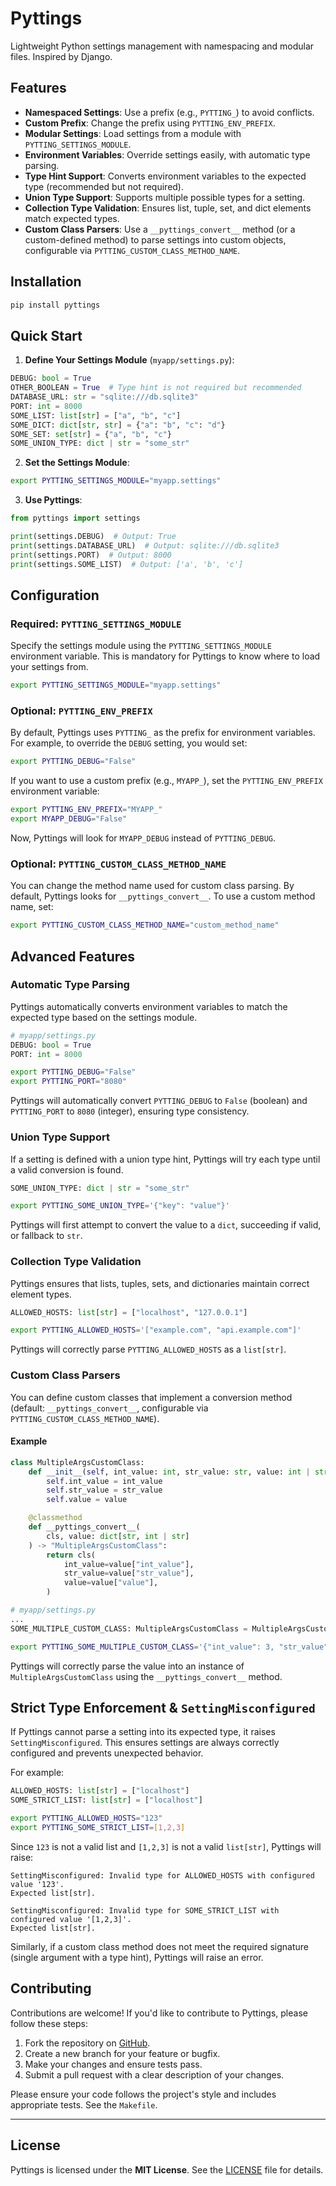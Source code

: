 # Pyttings

Lightweight Python settings management with namespacing and modular files. Inspired by Django.

## Features

- **Namespaced Settings**: Use a prefix (e.g., `PYTTING_`) to avoid conflicts.
- **Custom Prefix**: Change the prefix using `PYTTING_ENV_PREFIX`.
- **Modular Settings**: Load settings from a module with `PYTTING_SETTINGS_MODULE`.
- **Environment Variables**: Override settings easily, with automatic type parsing.
- **Type Hint Support**: Converts environment variables to the expected type (recommended but not required).
- **Union Type Support**: Supports multiple possible types for a setting.
- **Collection Type Validation**: Ensures list, tuple, set, and dict elements match expected types.
- **Custom Class Parsers**: Use a `__pyttings_convert__` method (or a custom-defined method) to parse settings into custom objects, configurable via `PYTTING_CUSTOM_CLASS_METHOD_NAME`.

## Installation

```bash
pip install pyttings
```

## Quick Start

1. **Define Your Settings Module** (`myapp/settings.py`):

```python
DEBUG: bool = True
OTHER_BOOLEAN = True  # Type hint is not required but recommended
DATABASE_URL: str = "sqlite:///db.sqlite3"
PORT: int = 8000
SOME_LIST: list[str] = ["a", "b", "c"]
SOME_DICT: dict[str, str] = {"a": "b", "c": "d"}
SOME_SET: set[str] = {"a", "b", "c"}
SOME_UNION_TYPE: dict | str = "some_str"
```

2. **Set the Settings Module**:

```bash
export PYTTING_SETTINGS_MODULE="myapp.settings"
```

3. **Use Pyttings**:

```python
from pyttings import settings

print(settings.DEBUG)  # Output: True
print(settings.DATABASE_URL)  # Output: sqlite:///db.sqlite3
print(settings.PORT)  # Output: 8000
print(settings.SOME_LIST)  # Output: ['a', 'b', 'c']
```

## Configuration

### Required: `PYTTING_SETTINGS_MODULE`

Specify the settings module using the `PYTTING_SETTINGS_MODULE` environment variable. This is mandatory for Pyttings to know where to load your settings from.

```bash
export PYTTING_SETTINGS_MODULE="myapp.settings"
```

### Optional: `PYTTING_ENV_PREFIX`

By default, Pyttings uses `PYTTING_` as the prefix for environment variables. For example, to override the `DEBUG` setting, you would set:

```bash
export PYTTING_DEBUG="False"
```

If you want to use a custom prefix (e.g., `MYAPP_`), set the `PYTTING_ENV_PREFIX` environment variable:

```bash
export PYTTING_ENV_PREFIX="MYAPP_"
export MYAPP_DEBUG="False"
```

Now, Pyttings will look for `MYAPP_DEBUG` instead of `PYTTING_DEBUG`.

### Optional: `PYTTING_CUSTOM_CLASS_METHOD_NAME`

You can change the method name used for custom class parsing. By default, Pyttings looks for `__pyttings_convert__`. To use a custom method name, set:

```bash
export PYTTING_CUSTOM_CLASS_METHOD_NAME="custom_method_name"
```

## Advanced Features

### Automatic Type Parsing

Pyttings automatically converts environment variables to match the expected type based on the settings module.

```python
# myapp/settings.py
DEBUG: bool = True
PORT: int = 8000
```

```bash
export PYTTING_DEBUG="False"
export PYTTING_PORT="8080"
```

Pyttings will automatically convert `PYTTING_DEBUG` to `False` (boolean) and `PYTTING_PORT` to `8080` (integer), ensuring type consistency.

### Union Type Support

If a setting is defined with a union type hint, Pyttings will try each type until a valid conversion is found.

```python
SOME_UNION_TYPE: dict | str = "some_str"
```

```bash
export PYTTING_SOME_UNION_TYPE='{"key": "value"}'
```

Pyttings will first attempt to convert the value to a `dict`, succeeding if valid, or fallback to `str`.

### Collection Type Validation

Pyttings ensures that lists, tuples, sets, and dictionaries maintain correct element types.

```python
ALLOWED_HOSTS: list[str] = ["localhost", "127.0.0.1"]
```

```bash
export PYTTING_ALLOWED_HOSTS='["example.com", "api.example.com"]'
```

Pyttings will correctly parse `PYTTING_ALLOWED_HOSTS` as a `list[str]`.

### Custom Class Parsers

You can define custom classes that implement a conversion method (default: `__pyttings_convert__`, configurable via `PYTTING_CUSTOM_CLASS_METHOD_NAME`).

#### Example

```python
class MultipleArgsCustomClass:
    def __init__(self, int_value: int, str_value: str, value: int | str):
        self.int_value = int_value
        self.str_value = str_value
        self.value = value

    @classmethod
    def __pyttings_convert__(
        cls, value: dict[str, int | str]
    ) -> "MultipleArgsCustomClass":
        return cls(
            int_value=value["int_value"],
            str_value=value["str_value"],
            value=value["value"],
        )
```

```python
# myapp/settings.py
...
SOME_MULTIPLE_CUSTOM_CLASS: MultipleArgsCustomClass = MultipleArgsCustomClass(1, "2", 3)
```

```bash
export PYTTING_SOME_MULTIPLE_CUSTOM_CLASS='{"int_value": 3, "str_value": "2", "value": "1"}'
```

Pyttings will correctly parse the value into an instance of `MultipleArgsCustomClass` using the `__pyttings_convert__` method.

## Strict Type Enforcement & `SettingMisconfigured`

If Pyttings cannot parse a setting into its expected type, it raises `SettingMisconfigured`. This ensures settings are always correctly configured and prevents unexpected behavior.

For example:

```python
ALLOWED_HOSTS: list[str] = ["localhost"]
SOME_STRICT_LIST: list[str] = ["localhost"]
```

```bash
export PYTTING_ALLOWED_HOSTS="123"
export PYTTING_SOME_STRICT_LIST=[1,2,3]
```

Since `123` is not a valid list and `[1,2,3]` is not a valid `list[str]`, Pyttings will raise:

```
SettingMisconfigured: Invalid type for ALLOWED_HOSTS with configured value '123'.
Expected list[str].

SettingMisconfigured: Invalid type for SOME_STRICT_LIST with configured value '[1,2,3]'.
Expected list[str].
```

Similarly, if a custom class method does not meet the required signature (single argument with a type hint), Pyttings will raise an error.

## Contributing

Contributions are welcome! If you'd like to contribute to Pyttings, please follow these steps:

1. Fork the repository on [GitHub](https://github.com/ruitcatarino/pyttings).
2. Create a new branch for your feature or bugfix.
3. Make your changes and ensure tests pass.
4. Submit a pull request with a clear description of your changes.

Please ensure your code follows the project's style and includes appropriate tests. See the `Makefile`.

---

## License

Pyttings is licensed under the **MIT License**. See the [LICENSE](LICENSE) file for details.
